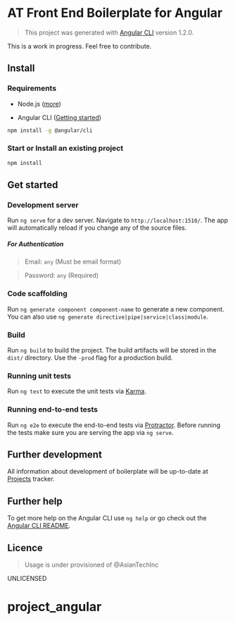 AT Front End Boilerplate for Angular
=========================

> This project was generated with [Angular CLI](https://github.com/angular/angular-cli) version 1.2.0.

This is a work in progress. Feel free to contribute.

## Install
### Requirements

- Node.js ([more](http://nodejs.org/download/))

- Angular CLI ([Getting started](https://cli.angular.io/))

```bash
npm install -g @angular/cli
```

### Start or Install an existing project

```bash
npm install
```

## Get started

### Development server

Run `ng serve` for a dev server. Navigate to `http://localhost:1510/`. The app will automatically reload if you change any of the source files.

##### For Authentication
> Email: `any` (Must be email format)

> Password: `any` (Required)

### Code scaffolding

Run `ng generate component component-name` to generate a new component. You can also use `ng generate directive|pipe|service|class|module`.

### Build

Run `ng build` to build the project. The build artifacts will be stored in the `dist/` directory. Use the `-prod` flag for a production build.

### Running unit tests

Run `ng test` to execute the unit tests via [Karma](https://karma-runner.github.io).

### Running end-to-end tests

Run `ng e2e` to execute the end-to-end tests via [Protractor](http://www.protractortest.org/).
Before running the tests make sure you are serving the app via `ng serve`.

## Further development

All information about development of boilerplate will be up-to-date at [Projects](https://github.com/AsianTechInc/) tracker.

## Further help

To get more help on the Angular CLI use `ng help` or go check out the [Angular CLI README](https://github.com/angular/angular-cli/blob/master/README.md).

## Licence

> Usage is under provisioned of @AsianTechInc

UNLICENSED
# project_angular
